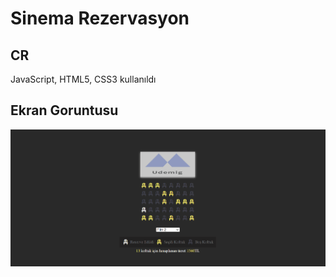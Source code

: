 <h1>Sinema Rezervasyon </h1>

<h2>CR</h2>

JavaScript, HTML5, CSS3 kullanıldı

<h2>Ekran Goruntusu </h2>

![](screen.gif)